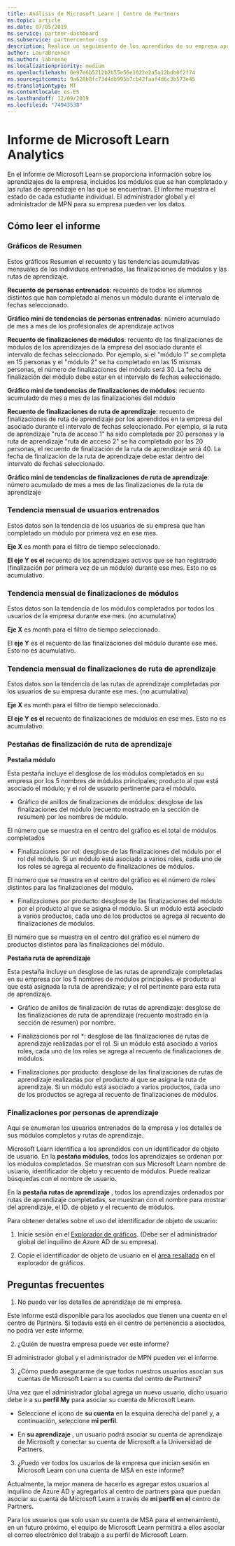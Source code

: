 ```yaml
---
title: Análisis de Microsoft Learn | Centro de Partners
ms.topic: article
ms.date: 07/05/2019
ms.service: partner-dashboard
ms.subservice: partnercenter-csp
description: Realice un seguimiento de los aprendidos de su empresa aprovechando los datos de aprendizaje individual, módulos completados, rutas de aprendizaje completadas y mucho más.
author: LauraBrenner
ms.author: labrenne
ms.localizationpriority: medium
ms.openlocfilehash: 0e97e6b5212b2b55e56e1022e2a5a12bdb0f2f74
ms.sourcegitcommit: 9a628b8fc73d4db995b7cb42faaf4d6c3b573e45
ms.translationtype: MT
ms.contentlocale: es-ES
ms.lasthandoff: 12/09/2019
ms.locfileid: "74943538"
---
```

# <a name="microsoft-learn-analytics-report"></a>Informe de Microsoft Learn Analytics

En el informe de Microsoft Learn se proporciona información sobre los aprendizajes de la empresa, incluidos los módulos que se han completado y las rutas de aprendizaje en las que se encuentran. El informe muestra el estado de cada estudiante individual. El administrador global y el administrador de MPN para su empresa pueden ver los datos.

## <a name="how-to-read-the-report"></a>Cómo leer el informe

### <a name="summary-charts"></a>Gráficos de Resumen

Estos gráficos Resumen el recuento y las tendencias acumulativas mensuales de los individuos entrenados, las finalizaciones de módulos y las rutas de aprendizaje.


**Recuento de personas entrenados**: recuento de todos los alumnos distintos que han completado al menos un módulo durante el intervalo de fechas seleccionado. 

**Gráfico mini de tendencias de personas entrenadas**: número acumulado de mes a mes de los profesionales de aprendizaje activos 

**Recuento de finalizaciones de módulos**: recuento de las finalizaciones de módulos de los aprendizajes de la empresa del asociado durante el intervalo de fechas seleccionado.
Por ejemplo, si el "módulo 1" se completa en 15 personas y el "módulo 2" se ha completado en las 15 mismas personas, el número de finalizaciones del módulo será 30. La fecha de finalización del módulo debe estar en el intervalo de fechas seleccionado.

**Gráfico mini de tendencias de finalizaciones de módulos**: recuento acumulado de mes a mes de las finalizaciones del módulo 

**Recuento de finalizaciones de ruta de aprendizaje**: recuento de finalizaciones de ruta de aprendizaje por los aprendidos en la empresa del asociado durante el intervalo de fechas seleccionado.
Por ejemplo, si la ruta de aprendizaje "ruta de acceso 1" ha sido completada por 20 personas y la ruta de aprendizaje "ruta de acceso 2" se ha completado por las 20 personas, el recuento de finalización de la ruta de aprendizaje será 40. La fecha de finalización de la ruta de aprendizaje debe estar dentro del intervalo de fechas seleccionado.

**Gráfico mini de tendencias de finalizaciones de ruta de aprendizaje**: número acumulado de mes a mes de las finalizaciones de la ruta de aprendizaje 

### <a name="trained-individuals-monthly-trend"></a>Tendencia mensual de usuarios entrenados

Estos datos son la tendencia de los usuarios de su empresa que han completado un módulo por primera vez en ese mes. 

**Eje X** es month para el filtro de tiempo seleccionado. 

**El eje Y es el** recuento de los aprendizajes activos que se han registrado (finalización por primera vez de un módulo) durante ese mes. Esto no es acumulativo.

### <a name="module-completions-monthly-trend"></a>Tendencia mensual de finalizaciones de módulos

Estos datos son la tendencia de los módulos completados por todos los usuarios de la empresa durante ese mes. (no acumulativa) 

**Eje X** es month para el filtro de tiempo seleccionado. 

El **eje Y** es el recuento de las finalizaciones del módulo durante ese mes. Esto no es acumulativo.

### <a name="learning-path-completions-monthly-trend"></a>Tendencia mensual de finalizaciones de ruta de aprendizaje

Estos datos son la tendencia de las rutas de aprendizaje completadas por los usuarios de su empresa durante ese mes. (no acumulativa) 

**Eje X** es month para el filtro de tiempo seleccionado. 

**El eje Y es el** recuento de finalizaciones de módulos en ese mes. Esto no es acumulativo.

### <a name="learning-path-completion-tabs"></a>Pestañas de finalización de ruta de aprendizaje 

**Pestaña módulo**

Esta pestaña incluye el desglose de los módulos completados en su empresa por los 5 nombres de módulos principales; producto al que está asociado el módulo; y el rol de usuario pertinente para el módulo.  

- Gráfico de anillos de finalizaciones de módulos: desglose de las finalizaciones del módulo (recuento mostrado en la sección de resumen) por los nombres de módulo.

El número que se muestra en el centro del gráfico es el total de módulos completados

- Finalizaciones por rol: desglose de las finalizaciones del módulo por el rol del módulo. Si un módulo está asociado a varios roles, cada uno de los roles se agrega al recuento de finalizaciones de módulos.

El número que se muestra en el centro del gráfico es el número de roles distintos para las finalizaciones del módulo. 

- Finalizaciones por producto: desglose de las finalizaciones del módulo por el producto al que se asigna el módulo. Si un módulo está asociado a varios productos, cada uno de los productos se agrega al recuento de finalizaciones de módulos.    

El número que se muestra en el centro del gráfico es el número de productos distintos para las finalizaciones del módulo.  

**Pestaña ruta de aprendizaje**   

Esta pestaña incluye un desglose de las rutas de aprendizaje completadas en su empresa por los 5 nombres de módulos principales. el producto al que está asignada la ruta de aprendizaje; y el rol pertinente para esta ruta de aprendizaje.  

- Gráfico de anillos de finalización de rutas de aprendizaje: desglose de las finalizaciones de ruta de aprendizaje (recuento mostrado en la sección de resumen) por nombre.

- Finalizaciones por rol *: desglose de las finalizaciones de rutas de aprendizaje realizadas por el rol. Si un módulo está asociado a varios roles, cada uno de los roles se agrega al recuento de finalizaciones de módulos.

- Finalizaciones por producto: desglose de las finalizaciones de rutas de aprendizaje realizadas por el producto al que se asigna la ruta de aprendizaje. Si un módulo está asociado a varios productos, cada uno de los productos se agrega al recuento de finalizaciones de módulos.

### <a name="completions-by-learning-individuals"></a>Finalizaciones por personas de aprendizaje

Aquí se enumeran los usuarios entrenados de la empresa y los detalles de sus módulos completos y rutas de aprendizaje.

Microsoft Learn identifica a los aprendidos con un identificador de objeto de usuario. En la **pestaña módulos**, todos los aprendizajes se ordenan por los módulos completados. Se muestran con sus Microsoft Learn nombre de usuario, identificador de objeto y recuento de módulos. Puede realizar búsquedas con el nombre de usuario. 

En la **pestaña rutas de aprendizaje** , todos los aprendizajes ordenados por rutas de aprendizaje completadas, se muestran con el nombre para mostrar del aprendizaje, el ID. de objeto y el recuento de módulos.

Para obtener detalles sobre el uso del identificador de objeto de usuario: 

1. Inicie sesión en el [Explorador de gráficos](https://developer.microsoft.com/graph/graph-explorer ). (Debe ser el administrador global del inquilino de Azure AD de su empresa).

2. Copie el identificador de objeto de usuario en el [área resaltada](https://graph.microsoft.com/v1.0/users/a9633ad7-c8dc-4587-b119-0bc286b0711f) en el explorador de gráficos. 

## <a name="faq"></a>Preguntas frecuentes

1. No puedo ver los detalles de aprendizaje de mi empresa.

Este informe está disponible para los asociados que tienen una cuenta en el centro de Partners. Si todavía está en el centro de pertenencia a asociados, no podrá ver este informe.

2.  ¿Quién de nuestra empresa puede ver este informe? 

El administrador global y el administrador de MPN pueden ver el informe.

3. ¿Cómo puedo asegurarme de que todos nuestros usuarios asocian sus cuentas de Microsoft Learn a su cuenta del centro de Partners?

Una vez que el administrador global agrega un nuevo usuario, dicho usuario debe ir a su **perfil My** para asociar su cuenta de Microsoft Learn.

- Seleccione el icono de **su cuenta** en la esquina derecha del panel y, a continuación, seleccione **mi perfil**. 

-  En **su aprendizaje** , un usuario podrá asociar su cuenta de aprendizaje de Microsoft y conectar su cuenta de Microsoft a la Universidad de Partners.

3. ¿Puedo ver todos los usuarios de la empresa que inician sesión en Microsoft Learn con una cuenta de MSA en este informe?

Actualmente, la mejor manera de hacerlo es agregar estos usuarios al inquilino de Azure AD y agregarlos al centro de partners para que puedan asociar su cuenta de Microsoft Learn a través de **mi perfil en el** centro de Partners. 

Para los usuarios que solo usan su cuenta de MSA para el entrenamiento, en un futuro próximo, el equipo de Microsoft Learn permitirá a ellos asociar el correo electrónico del trabajo a su perfil de Microsoft Learn. 

